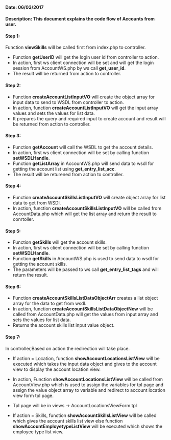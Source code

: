 #### Date: 06/03/2017

#### Description: This document explains the code flow of Accounts from user.

#### Step 1:

Function **viewSkills** will be called first from index.php to controller.

- Function **getUserID** will get the login user id from controller to action. 
- In action, first ws client connection will be set and will get the login session from AccountWS.php by ws call **get_user_id**.
- The result will be returned from action to controller.

#### Step 2:

- Function **createAccountListInputVO** will create the object array for input data to send to WSDL from controller to action.
- In action, function **createAccountListInputVO** will get the input array values and sets the values for list data.
- It prepares the query and required input to create account and result will be returned from action to controller.

#### Step 3:

- Function **getAccount** will call the WSDL to get the account details.
- In action, first ws client connection will be set by calling function **setWSDLHandle**.
- Function **getListArray** in AccountWS.php will send data to wsdl for getting the account list using **get_entry_list_acc**.
- The result will be returened from action to controller.

#### Step 4:

- Function **createAccountSkillsListInputVO** will create object array for list data to get from WSDl.
- In action, function **createAccountSkillsListInputVO** will be called from AccountData.php which will get the list array and return the result to conrtoller.

#### Step 5:

- Function **getSkills** will get the account skills.
- In action, first ws client connection will be set by calling function **setWSDLHandle**.
- Function **getSkills** in AccountWS.php is used to send data to   wsdl for getting the account skills.
- The parameters will be passed to ws call **get_entry_list_tags** and will return the result.

#### Step 6:

- Function **createAccountSkillsListDataObjectArr** creates a list object array for the data to get from wsdl.
- In action, function **createAccountSkillsListDataObjectNew** will be called from AccountData.php will get the values from input array and sets the values for list data.
- Returns the account skills list input value object.

#### Step 7:

In controller,Based on action the redirection will take place.

- If action = Location, function **showAccountLocationsListView** will be executed which takes the input data object and gives to the account view to display the account location view.
- In action, Function **showAccountLocationsListView** will be called from AccountView.php which is used to assign the variables for tpl page and assign the value object array to variable and redirect to account location view form tpl page. 
- Tpl page will be in views -> AccountLocationsViewForm.tpl

- If action = Skills, function **showAccountSkillsListView** will be called which gives the account skills list view else function **showAccountEmployetypeListView** will be executed which shows the employee type list view.








